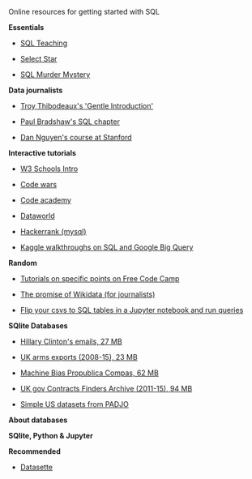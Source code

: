 Online resources for getting started with SQL


**Essentials**

- [SQL Teaching](https://www.sqlteaching.com/)

- [Select Star](https://selectstarsql.com/)

- [SQL Murder Mystery](http://mystery.knightlab.com/walkthrough.html)


**Data journalists**

- [Troy Thibodeaux's 'Gentle Introduction'](https://a-gentle-introduction-to-sql.readthedocs.io/en/latest/)

- [Paul Bradshaw's SQL chapter](https://docs.google.com/document/d/e/2PACX-1vQQzSM5scsn2wjrL02o-rf9gHaiBQ2GcGoc2QBAXPxq12cKGtH6jFrGVmUt_rUfqtmo41Gq4J1luzkE/pub)

- [Dan Nguyen's course at Stanford](http://www.padjo.org/tutorials/#databases)


**Interactive tutorials**

- [W3 Schools Intro](https://www.w3schools.com/sql/default.asp)

- [Code wars](https://www.codewars.com/collections/sql-for-beginners)

- [Code academy](https://www.codecademy.com/courses/learn-sql/)

- [Dataworld](https://docs.data.world/documentation/sql/concepts/basic/intro.html#sql-on-dataworld)

- [Hackerrank (mysql)](https://www.hackerrank.com/domains/sql)

- [Kaggle walkthroughs on SQL and Google Big Query](https://www.kaggle.com/learn/intro-to-sql)


**Random**

- [Tutorials on specific points on Free Code Camp](https://www.freecodecamp.org/news/search/?query=sql)

- [The promise of Wikidata (for journalists)](https://datajournalism.com/read/longreads/the-promise-of-wikidata)

- [Flip your csvs to SQL tables in a Jupyter notebook and run queries](https://towardsdatascience.com/python-pandas-and-sqlite-a0e2c052456f)


**SQlite Databases**

- [Hillary Clinton's emails, 27 MB](https://www.kaggle.com/kaggle/hillary-clinton-emails)

- [UK arms exports (2008-15), 23 MB](https://www.kaggle.com/kaggle/hillary-clinton-emails)

- [Machine Bias Propublica Compas, 62 MB](https://github.com/propublica/compas-analysis)

- [UK gov Contracts Finders Archive (2011-15), 94 MB](https://data.gov.uk/data/contracts-finder-archive/data-feeds/)

- [Simple US datasets from PADJO](http://2016.padjo.org/tutorials/sqlite-data-starterpacks/)


**About databases**


**SQlite, Python & Jupyter**


**Recommended**

- [Datasette](https://datasette.io/)

